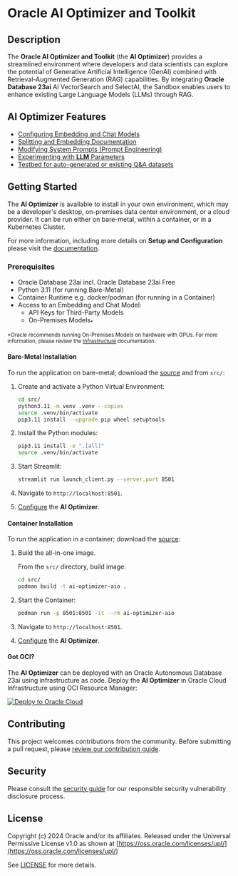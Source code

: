 # Oracle AI Optimizer and Toolkit

<!-- spell-checker:ignore streamlit, venv, setuptools -->

## Description

The **Oracle AI Optimizer and Toolkit** (the **AI Optimizer**) provides a streamlined environment where developers and data scientists can explore the potential of Generative Artificial Intelligence (GenAI) combined with Retrieval-Augmented Generation (RAG) capabilities. By integrating **Oracle Database 23ai** AI VectorSearch and SelectAI, the Sandbox enables users to enhance existing Large Language Models (LLMs) through RAG.

## AI Optimizer Features

- [Configuring Embedding and Chat Models](https://oracle-samples.github.io/ai-optimizer/client/configuration/model_config)
- [Splitting and Embedding Documentation](https://oracle-samples.github.io/ai-optimizer/client/tools/split_embed)
- [Modifying System Prompts (Prompt Engineering)](https://oracle-samples.github.io/ai-optimizer/client/tools/prompt_eng)
- [Experimenting with **LLM** Parameters](https://oracle-samples.github.io/ai-optimizer/client/chatbot)
- [Testbed for auto-generated or existing Q&A datasets](https://oracle-samples.github.io/ai-optimizer/client/testbed)

## Getting Started

The **AI Optimizer** is available to install in your own environment, which may be a developer's desktop, on-premises data center environment, or a cloud provider. It can be run either on bare-metal, within a container, or in a Kubernetes Cluster.

For more information, including more details on **Setup and Configuration** please visit the [documentation](https://oracle-samples.github.io/ai-optimizer).

### Prerequisites

- Oracle Database 23ai incl. Oracle Database 23ai Free
- Python 3.11 (for running Bare-Metal)
- Container Runtime e.g. docker/podman (for running in a Container)
- Access to an Embedding and Chat Model:
  - API Keys for Third-Party Models
  - On-Premises Models<sub>\*</sub>

<sub>\*Oracle recommends running On-Premises Models on hardware with GPUs. For more information, please review the [Infrastructure](https://oracle-samples.github.io/ai-optimizer/infrastructure) documentation.</sub>

#### Bare-Metal Installation

To run the application on bare-metal; download the [source](https://github.com/oracle-samples/ai-optimizer) and from `src/`:

1. Create and activate a Python Virtual Environment:

   ```bash
   cd src/
   python3.11 -m venv .venv --copies
   source .venv/bin/activate
   pip3.11 install --upgrade pip wheel setuptools
   ```

1. Install the Python modules:

   ```bash
   pip3.11 install -e ".[all]"
   source .venv/bin/activate
   ```

1. Start Streamlit:

   ```bash
   streamlit run launch_client.py --server.port 8501
   ```

1. Navigate to `http://localhost:8501`.

1. [Configure](https://oracle-samples.github.io/ai-optimizer/client/configuration) the **AI Optimizer**.

#### Container Installation

To run the application in a container; download the [source](https://github.com/oracle-samples/ai-optimizer):

1. Build the all-in-one image.

   From the `src/` directory, build image:

   ```bash
   cd src/
   podman build -t ai-optimizer-aio .
   ```

1. Start the Container:

   ```bash
   podman run -p 8501:8501 -it --rm ai-optimizer-aio
   ```

1. Navigate to `http://localhost:8501`.

1. [Configure](https://oracle-samples.github.io/ai-optimizer/client/configuration/index.html) the **AI Optimizer**.

#### Got OCI?
The **AI Optimizer** can be deployed with an Oracle Autonomous Database 23ai using infrastructure as code.  Deploy the **AI Optimizer** in Oracle Cloud Infrastructure using OCI Resource Manager:

[![Deploy to Oracle Cloud][magic_button]][magic_arch_stack]

## Contributing

This project welcomes contributions from the community. Before submitting a pull request, please [review our contribution guide](./CONTRIBUTING.md).

## Security

Please consult the [security guide](./SECURITY.md) for our responsible security vulnerability disclosure process.

## License

Copyright (c) 2024 Oracle and/or its affiliates.
Released under the Universal Permissive License v1.0 as shown at [https://oss.oracle.com/licenses/upl/](https://oss.oracle.com/licenses/upl/)

See [LICENSE](./LICENSE.txt) for more details.


[magic_button]: https://oci-resourcemanager-plugin.plugins.oci.oraclecloud.com/latest/deploy-to-oracle-cloud.svg
[magic_arch_stack]: https://cloud.oracle.com/resourcemanager/stacks/create?zipUrl=https://github.com/oracle-samples/ai-optimizer/releases/latest/download/ai-optimizer-stack.zip